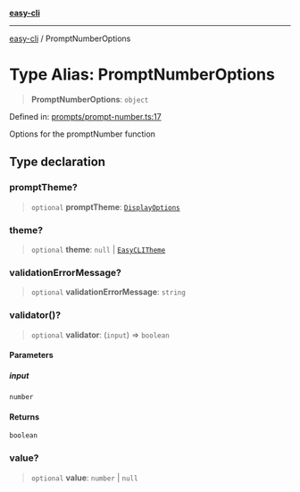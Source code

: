 [**easy-cli**](../README.md)

***

[easy-cli](../globals.md) / PromptNumberOptions

# Type Alias: PromptNumberOptions

> **PromptNumberOptions**: `object`

Defined in: [prompts/prompt-number.ts:17](https://github.com/patrickeaton/easy-cli/blob/273fbeda7c9fba29e0eebd0183c0f5c4b12461f3/src/prompts/prompt-number.ts#L17)

Options for the promptNumber function

## Type declaration

### promptTheme?

> `optional` **promptTheme**: [`DisplayOptions`](DisplayOptions.md)

### theme?

> `optional` **theme**: `null` \| [`EasyCLITheme`](../classes/EasyCLITheme.md)

### validationErrorMessage?

> `optional` **validationErrorMessage**: `string`

### validator()?

> `optional` **validator**: (`input`) => `boolean`

#### Parameters

##### input

`number`

#### Returns

`boolean`

### value?

> `optional` **value**: `number` \| `null`
